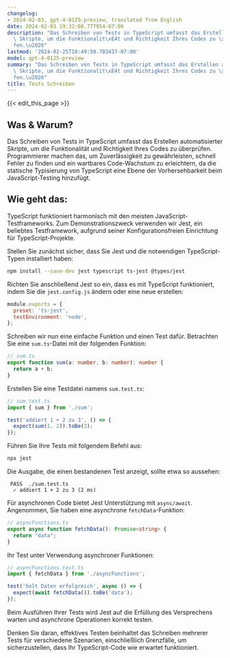 ```yaml
---
changelog:
- 2024-02-03, gpt-4-0125-preview, translated from English
date: 2024-02-03 19:32:08.777954-07:00
description: "Das Schreiben von Tests in TypeScript umfasst das Erstellen automatisierter\
  \ Skripte, um die Funktionalit\xE4t und Richtigkeit Ihres Codes zu \xFCberpr\xFC\
  fen.\u2026"
lastmod: '2024-02-25T18:49:50.703437-07:00'
model: gpt-4-0125-preview
summary: "Das Schreiben von Tests in TypeScript umfasst das Erstellen automatisierter\
  \ Skripte, um die Funktionalit\xE4t und Richtigkeit Ihres Codes zu \xFCberpr\xFC\
  fen.\u2026"
title: Tests Schreiben
---
```


{{< edit_this_page >}}

## Was & Warum?
Das Schreiben von Tests in TypeScript umfasst das Erstellen automatisierter Skripte, um die Funktionalität und Richtigkeit Ihres Codes zu überprüfen. Programmierer machen das, um Zuverlässigkeit zu gewährleisten, schnell Fehler zu finden und ein wartbares Code-Wachstum zu erleichtern, da die statische Typisierung von TypeScript eine Ebene der Vorhersehbarkeit beim JavaScript-Testing hinzufügt.

## Wie geht das:
TypeScript funktioniert harmonisch mit den meisten JavaScript-Testframeworks. Zum Demonstrationszweck verwenden wir Jest, ein beliebtes Testframework, aufgrund seiner Konfigurationsfreien Einrichtung für TypeScript-Projekte.

Stellen Sie zunächst sicher, dass Sie Jest und die notwendigen TypeScript-Typen installiert haben:

```bash
npm install --save-dev jest typescript ts-jest @types/jest
```

Richten Sie anschließend Jest so ein, dass es mit TypeScript funktioniert, indem Sie die `jest.config.js` ändern oder eine neue erstellen:

```javascript
module.exports = {
  preset: 'ts-jest',
  testEnvironment: 'node',
};
```

Schreiben wir nun eine einfache Funktion und einen Test dafür. Betrachten Sie eine `sum.ts`-Datei mit der folgenden Funktion:

```typescript
// sum.ts
export function sum(a: number, b: number): number {
  return a + b;
}
```

Erstellen Sie eine Testdatei namens `sum.test.ts`:

```typescript
// sum.test.ts
import { sum } from './sum';

test('addiert 1 + 2 zu 3', () => {
  expect(sum(1, 2)).toBe(3);
});
```

Führen Sie Ihre Tests mit folgendem Befehl aus:

```bash
npx jest
```

Die Ausgabe, die einen bestandenen Test anzeigt, sollte etwa so aussehen:

```plaintext
 PASS  ./sum.test.ts
  ✓ addiert 1 + 2 zu 3 (2 ms)
```

Für asynchronen Code bietet Jest Unterstützung mit `async/await`. Angenommen, Sie haben eine asynchrone `fetchData`-Funktion:

```typescript
// asyncFunctions.ts
export async function fetchData(): Promise<string> {
  return "data";
}
```

Ihr Test unter Verwendung asynchroner Funktionen:

```typescript
// asyncFunctions.test.ts
import { fetchData } from './asyncFunctions';

test('holt Daten erfolgreich', async () => {
  expect(await fetchData()).toBe('data');
});
```

Beim Ausführen Ihrer Tests wird Jest auf die Erfüllung des Versprechens warten und asynchrone Operationen korrekt testen.

Denken Sie daran, effektives Testen beinhaltet das Schreiben mehrerer Tests für verschiedene Szenarien, einschließlich Grenzfälle, um sicherzustellen, dass Ihr TypeScript-Code wie erwartet funktioniert.
